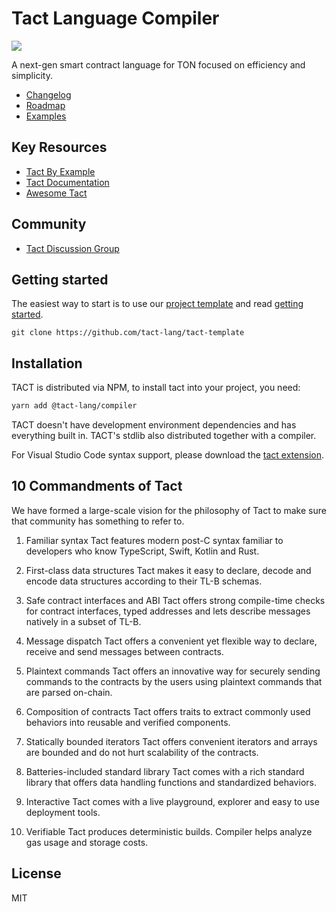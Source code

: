 # Tact Language Compiler

<img src="https://raw.githubusercontent.com/tact-lang/tact-docs/main/public/banner.jpeg">

A next-gen smart contract language for TON focused on efficiency and simplicity.

* [Changelog](/CHANGELOG.md)
* [Roadmap](/ROADMAP.md)
* [Examples](/examples/)

## Key Resources

* [Tact By Example](https://tact-by-example.org/00-hello-world)
* [Tact Documentation](https://docs.tact-lang.org)
* [Awesome Tact](https://github.com/tact-lang/awesome-tact)

## Community

* [Tact Discussion Group](https://t.me/tactlang)

## Getting started

The easiest way to start is to use our [project template](https://github.com/tact-lang/tact-template) and read [getting started](https://docs.tact-lang.org).

```
git clone https://github.com/tact-lang/tact-template
```

## Installation

TACT is distributed via NPM, to install tact into your project, you need:

```bash
yarn add @tact-lang/compiler
```

TACT doesn't have development environment dependencies and has everything built in. TACT's stdlib also distributed together with a compiler.

For Visual Studio Code syntax support, please download the [tact extension](https://marketplace.visualstudio.com/items?itemName=ton-community.tact-vscode).


## 10 Commandments of Tact

We have formed a large-scale vision for the philosophy of Tact to make sure that community has something to refer to.

1. Familiar syntax
Tact features modern post-C syntax familiar to developers who know TypeScript, Swift, Kotlin and Rust.

2. First-class data structures
Tact makes it easy to declare, decode and encode data structures according to their TL-B schemas.

3. Safe contract interfaces and ABI
Tact offers strong compile-time checks for contract interfaces, typed addresses and lets describe messages natively in a subset of TL-B.

4. Message dispatch
Tact offers a convenient yet flexible way to declare, receive and send messages between contracts.

5. Plaintext commands
Tact offers an innovative way for securely sending commands to the contracts by the users using plaintext commands that are parsed on-chain.

6. Composition of contracts
Tact offers traits to extract commonly used behaviors into reusable and verified components.

7. Statically bounded iterators
Tact offers convenient iterators and arrays are bounded and do not hurt scalability of the contracts.

8. Batteries-included standard library
Tact comes with a rich standard library that offers data handling functions and standardized behaviors.

9. Interactive
Tact comes with a live playground, explorer and easy to use deployment tools.

10. Verifiable
Tact produces deterministic builds. Compiler helps analyze gas usage and storage costs.

## License

MIT
